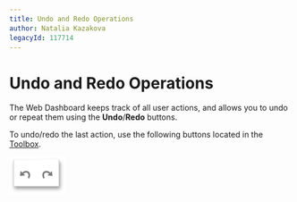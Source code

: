 ```yaml
---
title: Undo and Redo Operations
author: Natalia Kazakova
legacyId: 117714
---
```

# Undo and Redo Operations
The Web Dashboard keeps track of all user actions, and allows you to undo or repeat them using the **Undo**/**Redo** buttons.

To undo/redo the last action, use the following buttons located in the [Toolbox](ui-elements/toolbox.md).

![wdd-undo-redo](../../images/img125582.png)